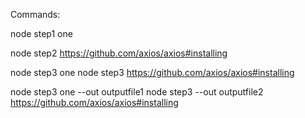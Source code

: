 

Commands:

node step1 one

node step2 https://github.com/axios/axios#installing

node step3 one
node step3 https://github.com/axios/axios#installing

node step3 one --out outputfile1
node step3 --out outputfile2 https://github.com/axios/axios#installing

